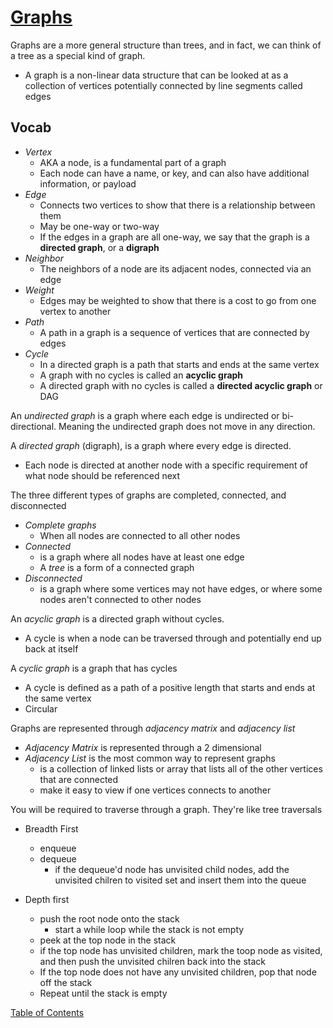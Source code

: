 # [Graphs](https://codefellows.github.io/common_curriculum/data_structures_and_algorithms/Code_401/class-35/resources/graphs.html)

Graphs are a more general structure than trees, and in fact, we can think of a tree as a special kind of graph. 
- A graph is a non-linear data structure that can be looked at as a collection of vertices potentially connected by line segments called edges 

## Vocab
- _Vertex_
  - AKA a node, is a fundamental part of a graph
  - Each node can have a name, or key, and can also have additional information, or payload
- _Edge_
  - Connects two vertices to show that there is a relationship between them
  - May be one-way or two-way
  - If the edges in a graph are all one-way, we say that the graph is a **directed graph**, or a **digraph**
- _Neighbor_
  - The neighbors of a node are its adjacent nodes, connected via an edge
- _Weight_
  - Edges may be weighted to show that there is a cost to go from one vertex to another
- _Path_
  - A path in a graph is a sequence of vertices that are connected by edges
- _Cycle_
  - In a directed graph is a path that starts and ends at the same vertex
  - A graph with no cycles is called an **acyclic graph**
  - A directed graph with no cycles is called a **directed acyclic graph** or DAG

An _undirected graph_ is a graph where each edge is undirected or bi-directional. Meaning the undirected graph does not move in any direction.

A _directed graph_ (digraph), is a graph where every edge is directed. 
- Each node is directed at another node with a specific requirement of what node should be referenced next

The three different types of graphs are completed, connected, and disconnected
- _Complete graphs_
  - When all nodes are connected to all other nodes
- _Connected_
  - is a graph where all nodes have at least one edge
  - A _tree_ is a form of a connected graph
- _Disconnected_
  - is a graph where some vertices may not have edges, or where some nodes aren't connected to other nodes

An _acyclic graph_ is a directed graph without cycles.
- A cycle is when a node can be traversed through and potentially end up back at itself

A _cyclic graph_ is a graph that has cycles
- A cycle is defined as a path of a positive length that starts and ends at the same vertex
- Circular

Graphs are represented through _adjacency matrix_ and _adjacency list_
- _Adjacency Matrix_ is represented through a 2 dimensional
- _Adjacency List_ is the most common way to represent graphs
  - is a collection of linked lists or array that lists all of the other vertices that are connected
  - make it easy to view if one vertices connects to another

You will be required to traverse through a graph. They're like tree traversals 

- Breadth First
  - enqueue
  - dequeue
    - if the dequeue'd node has unvisited child nodes, add the unvisited chilren to visited set and insert them into the queue

- Depth first
  - push the root node onto the stack
    - start a while loop while the stack is not empty
  - peek at the top node in the stack
  - if the top node has unvisited children, mark the toop node as visited, and then push the unvisited chilren back into the stack
  - If the top node does not have any unvisited children, pop that node off the stack
  - Repeat until the stack is empty



[Table of Contents](../index.md)
